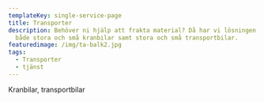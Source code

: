 ```yaml
---
templateKey: single-service-page
title: Transporter
description: Behöver ni hjälp att frakta material? Då har vi lösningen! Vi har
  både stora och små kranbilar samt stora och små transportbilar.
featuredimage: /img/ta-balk2.jpg
tags:
  - Transporter
  - tjänst
---
```

Kranbilar, transportbilar